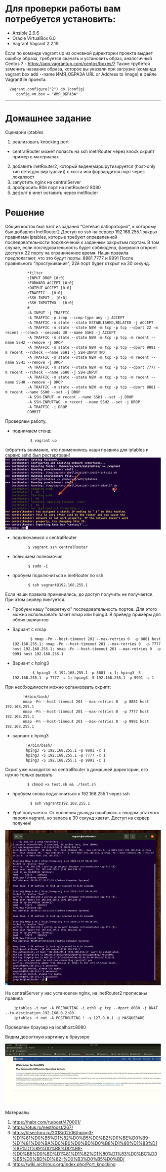 # Для проверки работы вам потребуется установить:
- Ansible 2.9.6
- Oracle VirtualBox 6.0
- Vagrant Vagrant 2.2.19

Если по команде vagrant up из основной директории проекта выдает ошибку образа, требуется скачать и установить образ, аналогичный Centos 7 -  https://app.vagrantup.com/centos/boxes/7
Также трубется заменить название образа, которое вы указали при загрузке (команда vagrant box add --name ИМЯ_ОБРАЗА URL or Address to Image) в файле Vagrantfile проекта.

      Vagrant.configure("2") do |config|
         config.vm.box = "ИМЯ_ОБРАЗА"

------------------------------------------------------------

# Домашнее задание
Сценарии iptables
1) реализовать knocking port
- centralRouter может попасть на ssh inetrRouter через knock скрипт
пример в материалах
2) добавить inetRouter2, который виден(маршрутизируется (host-only тип сети для виртуалки)) с хоста или форвардится порт через локалхост
3) запустить nginx на centralServer
4) пробросить 80й порт на inetRouter2 8080
5) дефолт в инет оставить через inetRouter

# Решение

Общий костяк был взят из задания "Cетевая лаборатория", к которому был добавлен InetRouter2
Доступ по ssh на сервер 192.168.255.1 закрыт правилами iptables, которые требуют определенной последовательности подключений к заданным закрытым портам. В том случае, если последовательность будет соблюдена, фаерволл откроет доступ к 22 порту на ограниченное время. 
Наши правила предполагают, что это будут порты: 8881 7777 и 9991
После правильного "простукивания", 22й порт будет открыт на 30 секунд.

              *filter
              :INPUT DROP [0:0]
              :FORWARD ACCEPT [0:0]
              :OUTPUT ACCEPT [0:0]
              :TRAFFIC - [0:0]
              :SSH-INPUT - [0:0]
              :SSH-INPUTTWO - [0:0]
              # 
              -A INPUT -j TRAFFIC
              -A TRAFFIC -p icmp --icmp-type any -j ACCEPT
              -A TRAFFIC -m state --state ESTABLISHED,RELATED -j ACCEPT
              -A TRAFFIC -m state --state NEW -m tcp -p tcp --dport 22 -m recent --rcheck --seconds 30 --name SSH2 -j ACCEPT
              -A TRAFFIC -m state --state NEW -m tcp -p tcp -m recent --name SSH2 --remove -j DROP
              -A TRAFFIC -m state --state NEW -m tcp -p tcp --dport 9991 -m recent --rcheck --name SSH1 -j SSH-INPUTTWO
              -A TRAFFIC -m state --state NEW -m tcp -p tcp -m recent --name SSH1 --remove -j DROP
              -A TRAFFIC -m state --state NEW -m tcp -p tcp --dport 7777 -m recent --rcheck --name SSH0 -j SSH-INPUT
              -A TRAFFIC -m state --state NEW -m tcp -p tcp -m recent --name SSH0 --remove -j DROP
              -A TRAFFIC -m state --state NEW -m tcp -p tcp --dport 8881 -m recent --name SSH0 --set -j DROP
              -A SSH-INPUT -m recent --name SSH1 --set -j DROP
              -A SSH-INPUTTWO -m recent --name SSH2 --set -j DROP 
              -A TRAFFIC -j DROP
              COMMIT

Проверяем работу.
- поднимаем стенд:

              $ vagrant up
 
 (обратить внимание, что применились наши правила для iptables и сервис sshd был рестартован!
 ![alt text](https://github.com/RaibeartRuadh/myiptables/blob/main/snap1.png?raw=true "Обратить внимание, что правила iptables применились и sshd рестартовал.")
  
 - подключаемся к centralRouter
 
              $ vagrant ssh centralRouter
 
 - повышаем полномочия
 
              $ sudo -i
 
 - пробуем подключиться к inetRouter по ssh
 
              $ ssh vagrant@192.168.255.1
 
 Если наши правила применились, до доступ получить не получается. При этом сервер пингуется.
 
 - Пробуем нашу "секретную" последовательность портов. Для этого можно использовать пакет nmap или hping3. Я приведу примеры для обоих вариантов
 
 - Вариант с nmap
 
               $ nmap -Pn --host-timeout 201 --max-retries 0  -p 8881 host 192.168.255.1; nmap -Pn --host-timeout 201 --max-retries 0  -p 7777 host 192.168.255.1; nmap -Pn --host-timeout 201 --max-retries 0  -p 9991 host 192.168.255.1

- Вариант с hping3
 
               $ hping3 -S 192.168.255.1 -p 8881 -c 1; hping3 -S 192.168.255.1 -p 7777 -c 1; hping3 -S 192.168.255.1 -p 9991 -c 1

При необходимости можно организовать скрипт:

            !#/bin/bash/
            nmap -Pn --host-timeout 201 --max-retries 0  -p 8881 host 192.168.255.1
            nmap -Pn --host-timeout 201 --max-retries 0  -p 7777 host 192.168.255.1
            nmap -Pn --host-timeout 201 --max-retries 0  -p 9991 host 192.168.255.1

- вариант с hping3

            !#/bin/bash/
            hping3 -S 192.168.255.1 -p 8881 -c 1
            hping3 -S 192.168.255.1 -p 7777 -c 1
            hping3 -S 192.168.255.1 -p 9991 -c 1

Скрит уже находится на centralRouter в домашней директории, его нужно только вызвать 

              $ chmod +x test.sh && ./test.sh

- пробуем снова подключиться к 192.168.255.1 через ssh


              $ ssh vagrant@192.168.255.1

- Ура! получается. От волнения дважды ошибаюсь с вводом штатного пароля vagrant, но запаса в 30 секунд хватат. Доступ на сервер получен!

 ![alt text](https://github.com/RaibeartRuadh/myiptables/blob/main/snap2.png?raw=true "")

На centralServer у нас установлен nginx, на inetRouter2 прописаны правила

        iptables -t nat -A PREROUTING -i eth0 -p tcp --dport 8080 -j DNAT --to-destination 192.168.0.2:80
        iptables -t nat -A POSTROUTING ! -s 127.0.0.1 -j MASQUERADE

Проверяем браузер на localhost:8080

Видим дефолтную картинку в браузере

![alt text](https://github.com/RaibeartRuadh/myiptables/blob/main/snap3.png?raw=true "")


Материалы:
1. https://habr.com/ru/post/470001/
2. https://otus.ru/nest/post/267/
3. https://itsecforu.ru/2018/02/06/hping3-%D1%81%D0%B5%D1%82%D0%B5%D0%B2%D0%BE%D0%B9-%D1%81%D0%BA%D0%B0%D0%BD%D0%B8%D1%80%D1%83%D1%8E%D1%89%D0%B8%D0%B9-%D0%B8%D0%BD%D1%81%D1%82%D1%80%D1%83%D0%BC%D0%B5%D0%BD%D1%82-%D0%B3%D0%B5%D0%BD/
4. https://wiki.archlinux.org/index.php/Port_knocking
